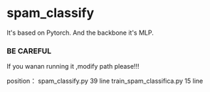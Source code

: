 # spam_classify
It's based on Pytorch. And the backbone  it's MLP. 
### BE CAREFUL
If you wanan running it ,modify path please!!!

position： 
spam_classify.py 39 line 
train_spam_classifica.py 15 line
